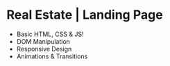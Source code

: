 # Real Estate | Landing Page
- Basic HTML, CSS & JS!
- DOM Manipulation
- Responsive Design 
- Animations & Transitions
